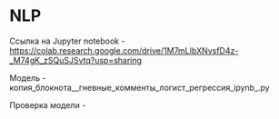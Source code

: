 # NLP

Ссылка на Jupyter notebook - https://colab.research.google.com/drive/1M7mLIbXNvsfD4z-_M74gK_zSQuSJSvtq?usp=sharing

Модель - копия_блокнота__гневные_комменты_логист_регрессия_ipynb_.py

Проверка модели - 
